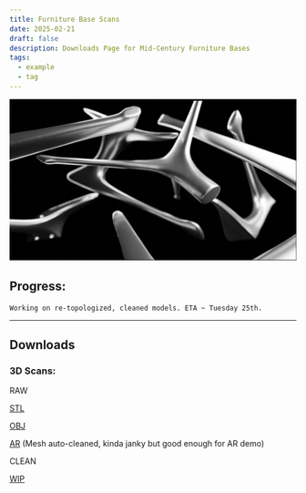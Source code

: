 ```yaml
---
title: Furniture Base Scans
date: 2025-02-21
draft: false
description: Downloads Page for Mid-Century Furniture Bases
tags:
  - example
  - tag
---
```

![](rendering.jpg)
## Progress:
```
Working on re-topologized, cleaned models. ETA ~ Tuesday 25th.
```
---

## Downloads

### 3D Scans:

RAW

[STL](https://drive.google.com/drive/folders/1LJ3j9SD9UarKPK0s0DP9xDI8srM3-ppk?usp=drive_link)

[OBJ](https://drive.google.com/drive/folders/1cwUpSfwgrkG7Xe-QI3xN6zVDc-S71rFd?usp=drive_link)

[AR](https://drive.google.com/drive/folders/1SrNIidMCjo4H__bAaGV2ZCPq1YG7GT4K?usp=drive_link) (Mesh auto-cleaned, kinda janky but good enough for AR demo)

CLEAN

[WIP](https://www.youtube.com/watch?v=dQw4w9WgXcQ&ab_channel=RickAstley)

